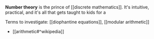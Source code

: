 **Number theory** is the prince of [[discrete mathematics]].
It's intuitive, practical, and it's all that gets taught to kids for a 

Terms to investigate: [[diophantine equations]], [[modular arithmetic]]

- [[arithmetic#^wikipedia]]